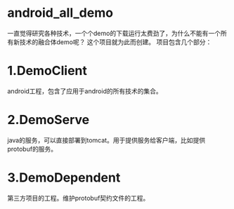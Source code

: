 # android_all_demo
一直觉得研究各种技术，一个个demo的下载运行太费劲了，为什么不能有一个所有新技术的融合体demo呢？
这个项目就为此而创建。
项目包含几个部分：
# 1.DemoClient  
android工程，包含了应用于android的所有技术的集合。
# 2.DemoServe   
java的服务，可以直接部署到tomcat。用于提供服务给客户端，比如提供protobuf的服务。
# 3.DemoDependent    
第三方项目的工程。维护protobuf契约文件的工程。
